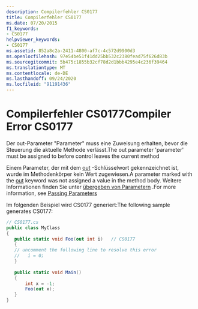 ```yaml
---
description: Compilerfehler CS0177
title: Compilerfehler CS0177
ms.date: 07/20/2015
f1_keywords:
- CS0177
helpviewer_keywords:
- CS0177
ms.assetid: 852a8c2a-2411-4800-af7c-4c572d9900d3
ms.openlocfilehash: 97e54be51f41dd25bb532c2380fead75f626d83b
ms.sourcegitcommit: 5b475c1855b32cf78d2d1bbb4295e4c236f39464
ms.translationtype: MT
ms.contentlocale: de-DE
ms.lasthandoff: 09/24/2020
ms.locfileid: "91191436"
---
```

# <a name="compiler-error-cs0177"></a><span data-ttu-id="fc0a6-103">Compilerfehler CS0177</span><span class="sxs-lookup"><span data-stu-id="fc0a6-103">Compiler Error CS0177</span></span>

<span data-ttu-id="fc0a6-104">Der out-Parameter "Parameter" muss eine Zuweisung erhalten, bevor die Steuerung die aktuelle Methode verlässt.</span><span class="sxs-lookup"><span data-stu-id="fc0a6-104">The out parameter 'parameter' must be assigned to before control leaves the current method</span></span>  
  
 <span data-ttu-id="fc0a6-105">Einem Parameter, der mit dem [out](../language-reference/keywords/out-parameter-modifier.md) -Schlüsselwort gekennzeichnet ist, wurde im Methodenkörper kein Wert zugewiesen.</span><span class="sxs-lookup"><span data-stu-id="fc0a6-105">A parameter marked with the [out](../language-reference/keywords/out-parameter-modifier.md) keyword was not assigned a value in the method body.</span></span> <span data-ttu-id="fc0a6-106">Weitere Informationen finden Sie unter [übergeben von Parametern](../programming-guide/classes-and-structs/passing-parameters.md) .</span><span class="sxs-lookup"><span data-stu-id="fc0a6-106">For more information, see [Passing Parameters](../programming-guide/classes-and-structs/passing-parameters.md)</span></span>  
  
 <span data-ttu-id="fc0a6-107">Im folgenden Beispiel wird CS0177 generiert:</span><span class="sxs-lookup"><span data-stu-id="fc0a6-107">The following sample generates CS0177:</span></span>  
  
```csharp  
// CS0177.cs  
public class MyClass  
{  
   public static void Foo(out int i)   // CS0177  
   {  
   // uncomment the following line to resolve this error  
   //   i = 0;  
   }  
  
   public static void Main()  
   {  
       int x = -1;  
       Foo(out x);  
   }  
}  
```
